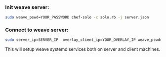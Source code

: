 ### Init weave server:

```bash
sudo weave_pswd=YOUR_PASSWORD chef-solo -c solo.rb -j server.json
```

 
### Connect to weave server:

```bash
sudo server_ip=SERVER_IP  overlay_client_ip=YOUR_OVERLAY_IP weave_pswd=YOUR_PASSWORD -c solo.rb -j node.json
```

This will setup weave systemd services both on server and client machines. 